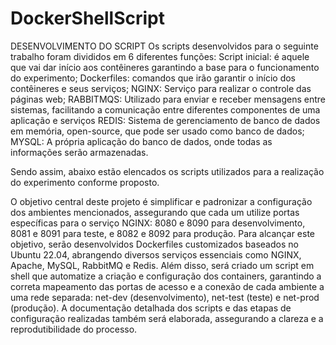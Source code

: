 # DockerShellScript

DESENVOLVIMENTO DO SCRIPT
	Os scripts desenvolvidos para o seguinte trabalho foram divididos em 6 diferentes funções: 
Script inicial: é aquele que vai dar início aos contêineres garantindo a base para o funcionamento do experimento;
Dockerfiles: comandos que irão garantir o início dos contêineres e seus serviços;
NGINX: Serviço para realizar o controle das páginas web;
RABBITMQS: Utilizado para enviar e receber mensagens entre sistemas, facilitando a comunicação entre diferentes componentes de uma aplicação e serviços
REDIS: Sistema de gerenciamento de banco de dados em memória, open-source, que pode ser usado como banco de dados;
MYSQL: A própria aplicação do banco de dados, onde todas as informações serão armazenadas.

Sendo assim, abaixo estão elencados os scripts utilizados para a realização do experimento conforme proposto.

O objetivo central deste projeto é simplificar e padronizar a configuração dos ambientes mencionados, assegurando que cada um utilize portas específicas para o serviço NGINX: 8080 e 8090 para desenvolvimento, 8081 e 8091 para teste, e 8082 e 8092 para produção. Para alcançar este objetivo, serão desenvolvidos Dockerfiles customizados baseados no Ubuntu 22.04, abrangendo diversos serviços essenciais como NGINX, Apache, MySQL, RabbitMQ e Redis.
Além disso, será criado um script em shell que automatize a criação e configuração dos containers, garantindo a correta mapeamento das portas de acesso e a conexão de cada ambiente a uma rede separada: net-dev (desenvolvimento), net-test (teste) e net-prod (produção). A documentação detalhada dos scripts e das etapas de configuração realizadas também será elaborada, assegurando a clareza e a reprodutibilidade do processo.

